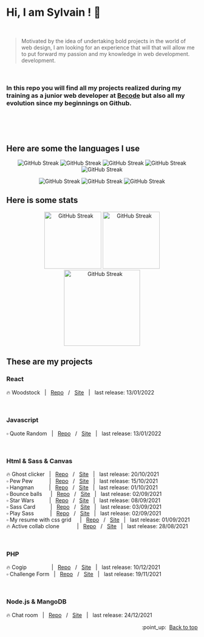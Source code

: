 <div id="top"></div>

# Hi, I am Sylvain ! :vulcan_salute:
<br>

> Motivated by the idea of undertaking bold projects in the world of web
> design, I am looking for an experience that will that will allow me to
> put forward my passion and my knowledge in web development.
> development.

<br>

### In this repo you will find all my projects realized during my training as a junior web developer at [Becode](https://becode.org/) but also all my evolution since my beginnings on Github.


<br>
<br>
<br>

## Here are some the languages I use 

<p align="center">
<img  src="https://img.shields.io/badge/JavaScript-F7DF1E?style=for-the-badge&logo=javascript&logoColor=black" alt="GitHub Streak">
<img  src="https://img.shields.io/badge/HTML5-E34F26?style=for-the-badge&logo=html5&logoColor=white" alt="GitHub Streak">
<img  src="https://img.shields.io/badge/CSS3-1572B6?style=for-the-badge&logo=css3&logoColor=white" alt="GitHub Streak">
<img  src="https://img.shields.io/badge/Sass-CC6699?style=for-the-badge&logo=sass&logoColor=white" alt="GitHub Streak">
<img  src="https://img.shields.io/badge/React-20232A?style=for-the-badge&logo=react&logoColor=61DAFB" alt="GitHub Streak">
</p>
<!-- <h3 align="center">I have some knowledge in these languages</h3> -->
<p align="center">
<img src="https://img.shields.io/badge/Node.js-43853D?style=for-the-badge&logo=node.js&logoColor=white" alt="GitHub Streak">
<img src="https://img.shields.io/badge/PHP-777BB4?style=for-the-badge&logo=php&logoColor=white" alt="GitHub Streak">
<img src="https://img.shields.io/badge/MongoDB-4EA94B?style=for-the-badge&logo=mongodb&logoColor=white" alt="GitHub Streak">
</p>


## Here is some stats

<p align="center">
<img height="150px" src="https://github-readme-stats.vercel.app/api?username=Sylvain-Valvassori&show_icons=true&theme=react" alt="GitHub Streak">
<img height="150px" src="https://github-readme-stats.vercel.app/api/top-langs/?username=Sylvain-Valvassori&layout=compact&theme=react" alt="GitHub Streak">
<img height="200px" src="https://github-readme-streak-stats.herokuapp.com?user=Sylvain-Valvassori&theme=react&hide_border=true&ring=FFFFFF" alt="GitHub Streak">
</p>

## These are my projects
 
### React
🔥 Woodstock  &nbsp;  | &nbsp;  [Repo](https://github.com/Sylvain-Valvassori/woodstock) &nbsp;  / &nbsp;  [Site](https://sylvain-valvassori.github.io/woodstock/) &nbsp;  | &nbsp;  last release: 13/01/2022

<br> 

                         
### Javascript
:white_small_square: Quote Random  &nbsp;  | &nbsp;  [Repo](https://github.com/Sylvain-Valvassori/Quote-random) &nbsp;  / &nbsp;  [Site](https://sylvain-valvassori.github.io/Quote-random/) &nbsp;  | &nbsp;  last release: 13/01/2022

<br>

<!-- &nbsp;  1space &ensp; 2space -->
### Html & Sass & Canvas

🔥 Ghost clicker  &nbsp;  |  &nbsp;  [Repo](https://github.com/WilliamLoey/Cookie-Clicker)  &nbsp;  / &nbsp;  [Site](https://williamloey.github.io/Cookie-Clicker/)  &nbsp;  | &nbsp;  last release: 20/10/2021 <br>
:white_small_square: Pew Pew &ensp;&ensp;&ensp;&ensp;&nbsp;&nbsp; | &nbsp;  [Repo](https://github.com/Sylvain-Valvassori/Pew-Pew) &nbsp;  / &nbsp;  [Site](https://sylvain-valvassori.github.io/Pew-Pew/) &nbsp;  | &nbsp;  last release: 15/10/2021 <br>
:white_small_square: Hangman &ensp;&ensp; &ensp;&ensp;  | &nbsp;  [Repo](https://github.com/Sylvain-Valvassori/Hangman) &nbsp;  / &nbsp;  [Site](https://sylvain-valvassori.github.io/Hangman/) &nbsp;  | &nbsp;  last release: 01/10/2021 <br>
:white_small_square: Bounce balls &nbsp; &ensp;  | &nbsp;  [Repo](https://github.com/Sylvain-Valvassori/Bounce-Balls) &nbsp;  / &nbsp;  [Site](https://sylvain-valvassori.github.io/Bounce-Balls/) &nbsp;  | &nbsp; last release: 02/09/2021 <br>
:white_small_square: Star Wars &ensp;&ensp;&ensp; &ensp;  | &nbsp;  [Repo](https://github.com/Sylvain-Valvassori/Star-Wars-crawl) &nbsp;  / &nbsp;  [Site](https://sylvain-valvassori.github.io/Star-Wars-crawl/) &nbsp;  | &nbsp;  last release: 08/09/2021 <br>
:white_small_square: Sass Card &ensp;&ensp;&ensp; &ensp;  | &nbsp;  [Repo](https://github.com/Sylvain-Valvassori/Sass-Card) &nbsp;  / &nbsp;  [Site](https://sylvain-valvassori.github.io/Sass-Card/) &nbsp;  | &nbsp;  last release: 03/09/2021 <br>
:white_small_square: Play Sass &ensp;&ensp;&ensp;&ensp;&ensp;  | &nbsp;  [Repo](https://github.com/Sylvain-Valvassori/Play-Sass) &nbsp;  / &nbsp;  [Site](https://sylvain-valvassori.github.io/Play-Sass/) &nbsp;  | &nbsp;  last release: 02/09/2021 <br>
:white_small_square: My resume with css grid &nbsp; &ensp;  | &nbsp;  [Repo](https://github.com/Sylvain-Valvassori/My-CV) &nbsp;  / &nbsp;  [Site](https://sylvain-valvassori.github.io/My-CV/) &nbsp;  | &nbsp;  last release: 01/09/2021 <br>
🔥 Active collab clone &ensp;&ensp;&ensp;&ensp; &ensp;  | &nbsp;  [Repo](https://github.com/Sylvain-Valvassori/Active-collab-clone) &nbsp;  / &nbsp;  [Site](https://sylvain-valvassori.github.io/Active-collab-clone/) &nbsp;  | &nbsp;  last release: 28/08/2021 <br>

<br>

### PHP
🔥 Cogip &ensp;&ensp; &ensp; &ensp; &ensp; &ensp;  | &nbsp;   [Repo](https://github.com/Sylvain-Valvassori/Cogip) &nbsp;  / &nbsp;  [Site]() &nbsp;  | &nbsp;  last release: 10/12/2021  <br>
:white_small_square: Challenge Form &nbsp;  | &nbsp;   [Repo](https://github.com/Sylvain-Valvassori/Challenge-Form) &nbsp;  / &nbsp;  [Site]() &nbsp;  | &nbsp;  last release: 19/11/2021 

<br>

### Node.js & MangoDB
🔥 Chat room &nbsp;  | &nbsp;   [Repo](https://github.com/SalukiMakingCode/chat-Node) &nbsp;  / &nbsp;  [Site]() &nbsp;  | &nbsp;  last release: 24/12/2021
 
 
<p align="right">:point_up:&nbsp; <a href="#top">Back to top</a></p>
